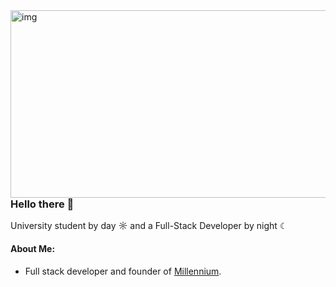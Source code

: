<img src="https://github-readme-stats.vercel.app/api?username=shdwmtr&show_icons=true&theme=dark" alt="img" align="right" width="600px" height="300px">  

### Hello there 👋

University student by day ☼ and a Full-Stack Developer by night ☾

#### About Me:
- Full stack developer and founder of [Millennium](https://github.com/shdwmtr/millennium).
